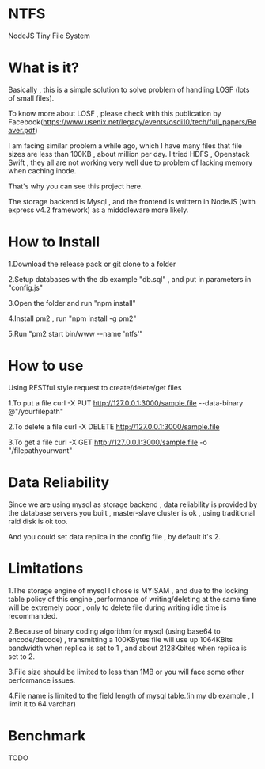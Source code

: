 # NTFS
NodeJS Tiny File System

# What is it?
Basically , this is a simple solution to solve problem of handling LOSF (lots of small files).

To know more about LOSF , please check with this publication by Facebook(https://www.usenix.net/legacy/events/osdi10/tech/full_papers/Beaver.pdf)

I am facing similar problem a while ago, which I have many files that file sizes are less than 100KB , about million per day. I tried HDFS , Openstack Swift  , they all are not working very well due to problem of lacking memory when caching inode.

That's why you can see this project here.

The storage backend is Mysql , and the frontend is writtern in NodeJS (with express v4.2 framework) as a midddleware more likely.

# How to Install
1.Download the release pack or git clone to a folder

2.Setup databases with the db example "db.sql" , and put in parameters in "config.js"

3.Open the folder and run "npm install"

4.Install pm2 , run "npm install -g pm2"

5.Run "pm2 start bin/www --name 'ntfs'"


# How to use
Using RESTful style request to create/delete/get files

1.To put a file
curl -X PUT http://127.0.0.1:3000/sample.file --data-binary @"/yourfilepath"

2.To delete a file
curl -X DELETE http://127.0.0.1:3000/sample.file

3.To get a file
curl -X GET http://127.0.0.1:3000/sample.file -o "/filepathyourwant"

# Data Reliability
Since we are using mysql as storage backend ,  data reliability is provided by the database servers you built , master-slave cluster is ok , using traditional raid disk is ok too.

And you could set data replica in the config file , by default it's 2.

# Limitations
1.The storage engine of mysql I chose is MYISAM , and due to the locking table policy of this engine ,performance of writing/deleting at the same time will be extremely poor , only to delete file during  writing idle time is recommanded.

2.Because of binary coding algorithm for mysql (using base64 to encode/decode) , transmitting a 100KBytes file will use up 1064KBits bandwidth when replica is set to 1 , and about 2128Kbites when replica is set to 2.

3.File size should be limited to less than 1MB or you will face some other performance issues.

4.File name is limited to the field length of mysql table.(in my db example , I limit it to 64 varchar)

# Benchmark
TODO

